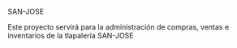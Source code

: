 SAN-JOSE

Este proyecto servirá para la administración de compras, ventas e inventarios de la tlapalería SAN-JOSE 